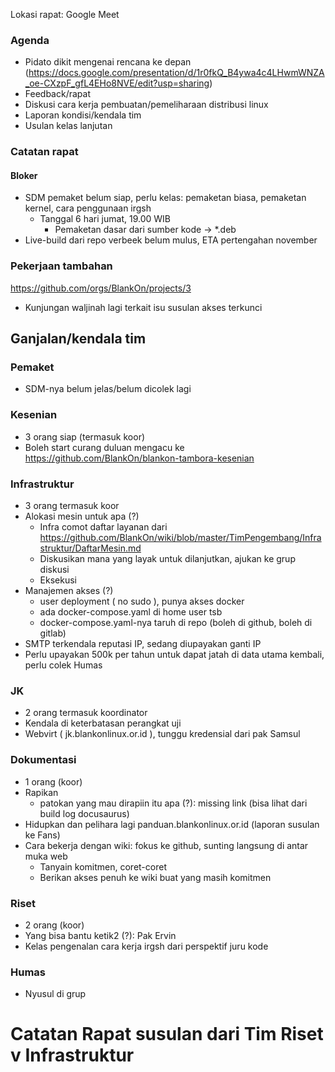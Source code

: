 Lokasi rapat: Google Meet

### Agenda

- Pidato dikit mengenai rencana ke depan (https://docs.google.com/presentation/d/1r0fkQ_B4ywa4c4LHwmWNZA_oe-CXzpF_gfL4EHo8NVE/edit?usp=sharing)
- Feedback/rapat
- Diskusi cara kerja pembuatan/pemeliharaan distribusi linux
- Laporan kondisi/kendala tim
- Usulan kelas lanjutan

### Catatan rapat

#### Bloker
 
- SDM pemaket belum siap, perlu kelas: pemaketan biasa, pemaketan kernel, cara penggunaan irgsh
  - Tanggal 6 hari jumat, 19.00 WIB
    - Pemaketan dasar dari sumber kode -> *.deb
- Live-build dari repo verbeek belum mulus, ETA pertengahan november

### Pekerjaan tambahan

https://github.com/orgs/BlankOn/projects/3

- Kunjungan waljinah lagi terkait isu susulan akses terkunci


## Ganjalan/kendala tim

### Pemaket
- SDM-nya belum jelas/belum dicolek lagi

### Kesenian
- 3 orang siap (termasuk koor)
- Boleh start curang duluan mengacu ke https://github.com/BlankOn/blankon-tambora-kesenian

### Infrastruktur
- 3 orang termasuk koor
- Alokasi mesin untuk apa (?)
  - Infra comot daftar layanan dari https://github.com/BlankOn/wiki/blob/master/TimPengembang/Infrastruktur/DaftarMesin.md
  - Diskusikan mana yang layak untuk dilanjutkan, ajukan ke grup diskusi
  - Eksekusi
- Manajemen akses (?)
  - user deployment ( no sudo ), punya akses docker
  - ada docker-compose.yaml di home user tsb
  - docker-compose.yaml-nya taruh di repo (boleh di github, boleh di gitlab)
- SMTP terkendala reputasi IP, sedang diupayakan ganti IP
- Perlu upayakan 500k per tahun untuk dapat jatah di data utama kembali, perlu colek Humas

### JK
- 2 orang termasuk koordinator
- Kendala di keterbatasan perangkat uji
- Webvirt ( jk.blankonlinux.or.id ), tunggu kredensial dari pak Samsul

### Dokumentasi
- 1 orang (koor)
- Rapikan
  - patokan yang mau dirapiin itu apa (?): missing link (bisa lihat dari build log docusaurus)
- Hidupkan dan pelihara lagi panduan.blankonlinux.or.id (laporan susulan ke Fans)
- Cara bekerja dengan wiki: fokus ke github, sunting langsung di antar muka web
  - Tanyain komitmen, coret-coret
  - Berikan akses penuh ke wiki buat yang masih komitmen

### Riset
- 2 orang (koor)
- Yang bisa bantu ketik2 (?): Pak Ervin
- Kelas pengenalan cara kerja irgsh dari perspektif juru kode

### Humas
- Nyusul di grup


# Catatan Rapat susulan dari Tim Riset v Infrastruktur
